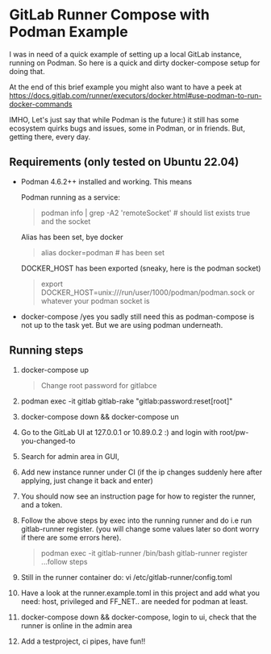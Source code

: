 # GitLab Runner Compose with Podman Example

I was in need of a quick example of setting up a local GitLab instance,
running on Podman.
So here is a quick and dirty docker-compose setup for doing that.

At the end of this brief example you might also want to have a peek at
<https://docs.gitlab.com/runner/executors/docker.html#use-podman-to-run-docker-commands>

IMHO, Let's just say that while Podman is the future:) it still has some ecosystem quirks bugs and issues, some in Podman, or in friends. But, getting there, every day.

## Requirements (only tested on Ubuntu 22.04)

- Podman 4.6.2++ installed and working. This means

    Podman running as a service:

    > podman info | grep -A2 'remoteSocket' # should list exists true and the socket

    Alias has been set, bye docker

    >  alias docker=podman # has been set

    DOCKER_HOST has been exported (sneaky, here is the podman socket)

    >export DOCKER_HOST=unix:///run/user/1000/podman/podman.sock or whatever your podman socket is

- docker-compose /yes you sadly still need this as podman-compose is not up to the task yet. But we are using podman underneath.

## Running steps

1. docker-compose up

    > Change root password for gitlabce

2. podman exec -it gitlab gitlab-rake "gitlab:password:reset[root]"

3. docker-compose down && docker-compose un

4. Go to the GitLab UI at 127.0.0.1 or 10.89.0.2 :) and login with root/pw-you-changed-to

5. Search for admin area in GUI,

6. Add new instance runner under CI (if the ip changes suddenly here after applying, just change it back and enter)

7. You should now see an instruction page for how to register the runner, and a token.

8. Follow the above steps by exec into the running runner and do i.e run gitlab-runner register. (you will change some values later so dont worry if there are some errors here).

    > podman exec -it gitlab-runner /bin/bash
    > gitlab-runner register
    > ...follow steps

9. Still in the runner container do: vi /etc/gitlab-runner/config.toml

10. Have a look at the runner.example.toml in this project and add what you need: host, privileged and FF_NET.. are needed for podman at least.

11. docker-compose down && docker-compose, login to ui, check that the runner is online in the admin area

12. Add a testproject, ci pipes, have fun!!

